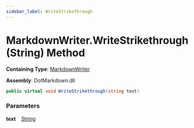 ```yaml
---
sidebar_label: WriteStrikethrough
---
```


# MarkdownWriter\.WriteStrikethrough\(String\) Method

**Containing Type**: [MarkdownWriter](../index.md)

**Assembly**: DotMarkdown\.dll

```csharp
public virtual void WriteStrikethrough(string text)
```

### Parameters

**text** &ensp; [String](https://docs.microsoft.com/en-us/dotnet/api/system.string)